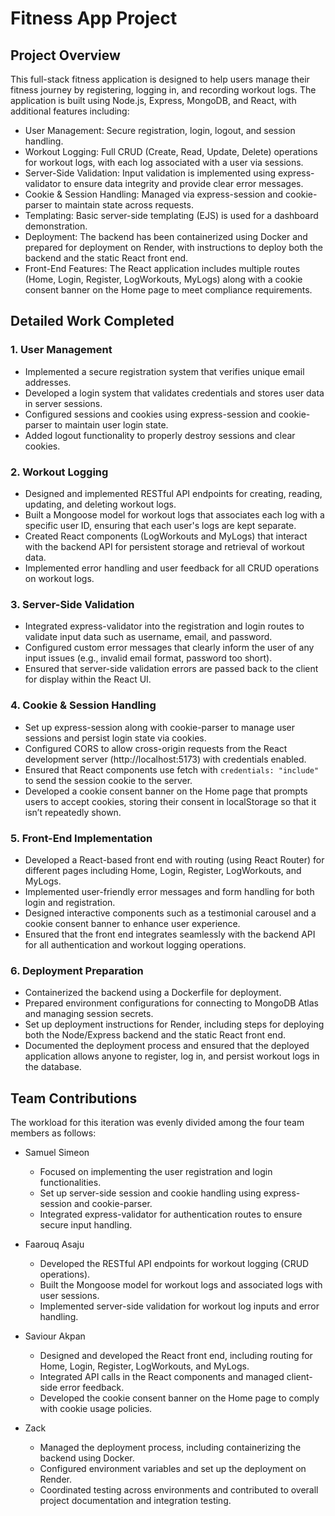 
# Fitness App Project

## Project Overview

This full-stack fitness application is designed to help users manage their fitness journey by registering, logging in, and recording workout logs. The application is built using Node.js, Express, MongoDB, and React, with additional features including:

- User Management: Secure registration, login, logout, and session handling.
- Workout Logging: Full CRUD (Create, Read, Update, Delete) operations for workout logs, with each log associated with a user via sessions.
- Server-Side Validation: Input validation is implemented using express-validator to ensure data integrity and provide clear error messages.
- Cookie & Session Handling: Managed via express-session and cookie-parser to maintain state across requests.
- Templating: Basic server-side templating (EJS) is used for a dashboard demonstration.
- Deployment: The backend has been containerized using Docker and prepared for deployment on Render, with instructions to deploy both the backend and the static React front end.
- Front-End Features: The React application includes multiple routes (Home, Login, Register, LogWorkouts, MyLogs) along with a cookie consent banner on the Home page to meet compliance requirements.

## Detailed Work Completed

### 1. User Management
- Implemented a secure registration system that verifies unique email addresses.
- Developed a login system that validates credentials and stores user data in server sessions.
- Configured sessions and cookies using express-session and cookie-parser to maintain user login state.
- Added logout functionality to properly destroy sessions and clear cookies.

### 2. Workout Logging
- Designed and implemented RESTful API endpoints for creating, reading, updating, and deleting workout logs.
- Built a Mongoose model for workout logs that associates each log with a specific user ID, ensuring that each user's logs are kept separate.
- Created React components (LogWorkouts and MyLogs) that interact with the backend API for persistent storage and retrieval of workout data.
- Implemented error handling and user feedback for all CRUD operations on workout logs.

### 3. Server-Side Validation
- Integrated express-validator into the registration and login routes to validate input data such as username, email, and password.
- Configured custom error messages that clearly inform the user of any input issues (e.g., invalid email format, password too short).
- Ensured that server-side validation errors are passed back to the client for display within the React UI.

### 4. Cookie & Session Handling
- Set up express-session along with cookie-parser to manage user sessions and persist login state via cookies.
- Configured CORS to allow cross-origin requests from the React development server (http://localhost:5173) with credentials enabled.
- Ensured that React components use fetch with `credentials: "include"` to send the session cookie to the server.
- Developed a cookie consent banner on the Home page that prompts users to accept cookies, storing their consent in localStorage so that it isn’t repeatedly shown.

### 5. Front-End Implementation
- Developed a React-based front end with routing (using React Router) for different pages including Home, Login, Register, LogWorkouts, and MyLogs.
- Implemented user-friendly error messages and form handling for both login and registration.
- Designed interactive components such as a testimonial carousel and a cookie consent banner to enhance user experience.
- Ensured that the front end integrates seamlessly with the backend API for all authentication and workout logging operations.

### 6. Deployment Preparation
- Containerized the backend using a Dockerfile for deployment.
- Prepared environment configurations for connecting to MongoDB Atlas and managing session secrets.
- Set up deployment instructions for Render, including steps for deploying both the Node/Express backend and the static React front end.
- Documented the deployment process and ensured that the deployed application allows anyone to register, log in, and persist workout logs in the database.

## Team Contributions

The workload for this iteration was evenly divided among the four team members as follows:

- Samuel Simeon
  - Focused on implementing the user registration and login functionalities.
  - Set up server-side session and cookie handling using express-session and cookie-parser.
  - Integrated express-validator for authentication routes to ensure secure input handling.

- Faarouq Asaju
  - Developed the RESTful API endpoints for workout logging (CRUD operations).
  - Built the Mongoose model for workout logs and associated logs with user sessions.
  - Implemented server-side validation for workout log inputs and error handling.

- Saviour Akpan
  - Designed and developed the React front end, including routing for Home, Login, Register, LogWorkouts, and MyLogs.
  - Integrated API calls in the React components and managed client-side error feedback.
  - Developed the cookie consent banner on the Home page to comply with cookie usage policies.

- Zack
  - Managed the deployment process, including containerizing the backend using Docker.
  - Configured environment variables and set up the deployment on Render.
  - Coordinated testing across environments and contributed to overall project documentation and integration testing.

